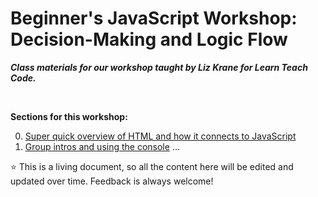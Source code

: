 # Beginner's JavaScript Workshop: Decision-Making and Logic Flow

***Class materials for our workshop taught by Liz Krane for Learn Teach Code.***

<br/>

**Sections for this workshop:**

0. [Super quick overview of HTML and how it connects to JavaScript](https://github.com/LearnTeachCode/js-intro-dom/blob/master/0-html-overview.md)
1. [Group intros and using the console](https://github.com/LearnTeachCode/js-intro-dom/blob/master/1-intro-console.md)
...

:star: This is a living document, so all the content here will be edited and updated over time. Feedback is always welcome!
